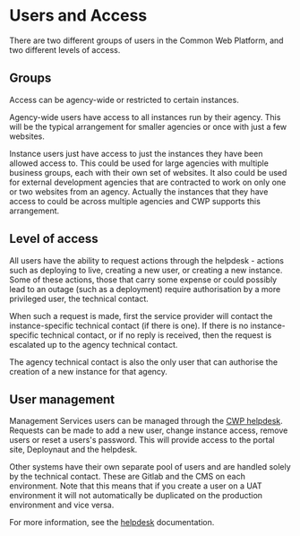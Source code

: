 # Users and Access

There are two different groups of users in the Common Web Platform, and two different levels of access.

## Groups

Access can be agency-wide or restricted to certain instances.

Agency-wide users have access to all instances run by their agency. This will be the typical arrangement for smaller
agencies or once with just a few websites.

Instance users just have access to just the instances they have been allowed access to. This could be used for large
agencies with multiple business groups, each with their own set of websites. It also could be used for external
development agencies that are contracted to work on only one or two websites from an agency. Actually the instances
that they have access to could be across multiple agencies and CWP supports this arrangement.

## Level of access

All users have the ability to request actions through the helpdesk - actions such as deploying to live, creating a new
user, or creating a new instance. Some of these actions, those that carry some expense or could possibly lead to an
outage (such as a deployment) require authorisation by a more privileged user, the technical contact.

When such a request is made, first the service provider will contact the instance-specific technical contact (if there
is one). If there is no instance-specific technical contact, or if no reply is received, then the request is escalated
up to the agency technical contact.

The agency technical contact is also the only user that can authorise the creation of a new instance for that agency.

## User management

Management Services users can be managed through the [CWP helpdesk](http://helpdesk.cwp.govt.nz). Requests can be made to
add a new user, change instance access, remove users or reset a users's password. This will provide access to the
portal site, Deploynaut and the helpdesk.

Other systems have their own separate pool of users and are handled solely by the technical contact. These are Gitlab
and the CMS on each environment. Note that this means that if you create a user on a UAT environment it will not
automatically be duplicated on the production environment and vice versa.

For more information, see the [helpdesk](helpdesk) documentation.
